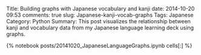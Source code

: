 ﻿Title: Building graphs with Japanese vocabulary and kanji
date: 2014-10-20 09:53
comments: true
slug: Japanese-kanji-vocab-graphs
Tags: Japanese
Category: Python
Summary: This post visualizes the relationship between kanji and vocabulary data from my Japanese language learning deck using graphs.

{% notebook posts/20141020_JapaneseLanguageGraphs.ipynb cells[:] %}

